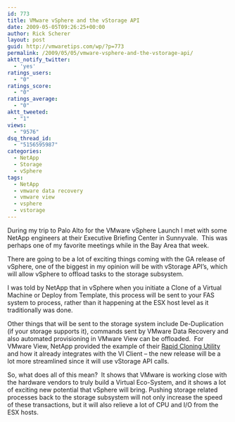 ```yaml
---
id: 773
title: VMware vSphere and the vStorage API
date: 2009-05-05T09:26:25+00:00
author: Rick Scherer
layout: post
guid: http://vmwaretips.com/wp/?p=773
permalink: /2009/05/05/vmware-vsphere-and-the-vstorage-api/
aktt_notify_twitter:
  - 'yes'
ratings_users:
  - "0"
ratings_score:
  - "0"
ratings_average:
  - "0"
aktt_tweeted:
  - "1"
views:
  - "9576"
dsq_thread_id:
  - "5156595987"
categories:
  - NetApp
  - Storage
  - vSphere
tags:
  - NetApp
  - vmware data recovery
  - vmware view
  - vsphere
  - vstorage
---
```

During my trip to Palo Alto for the VMware vSphere Launch I met with some NetApp engineers at their Executive Briefing Center in Sunnyvale.  This was perhaps one of my favorite meetings while in the Bay Area that week.

There are going to be a lot of exciting things coming with the GA release of vSphere, one of the biggest in my opinion will be with vStorage API&#8217;s, which will allow vSphere to offload tasks to the storage subsystem.

I was told by NetApp that in vSphere when you initiate a Clone of a Virtual Machine or Deploy from Template, this process will be sent to your FAS system to process, rather than it happening at the ESX host level as it traditionally was done.

Other things that will be sent to the storage system include De-Duplication (if your storage supports it), commands sent by VMware Data Recovery and also automated provisioning in VMware View can be offloaded.  For VMware View, NetApp provided the example of their <a href="http://blogs.netapp.com/virtualization/2009/01/rapid-cloning-u.html" target="_blank">Rapid Cloning Utility</a> and how it already integrates with the VI Client &#8211; the new release will be a lot more streamlined since it will use vStorage API calls.

So, what does all of this mean?  It shows that VMware is working close with the hardware vendors to truly build a Virtual Eco-System, and it shows a lot of exciting new potential that vSphere will bring. Pushing storage related processes back to the storage subsystem will not only increase the speed of these transactions, but it will also relieve a lot of CPU and I/O from the ESX hosts.